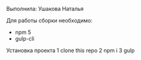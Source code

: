 Выполнила: Ушакова Наталья



Для работы  сборки необходимо:
- npm 5
- gulp-cli

Установка проекта
1 clone this repo
2 npm i
3 gulp
